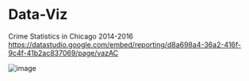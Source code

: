 # Data-Viz

Crime Statistics in Chicago 2014-2016
https://datastudio.google.com/embed/reporting/d8a698a4-36a2-416f-9c4f-41b2ac837069/page/vazAC


![image](https://user-images.githubusercontent.com/66565804/210164624-217c5237-2c2a-478a-ab11-4ef56ff8a117.png)
